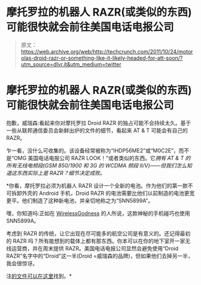 # 摩托罗拉的机器人 RAZR(或类似的东西)可能很快就会前往美国电话电报公司

> 原文：<https://web.archive.org/web/http://techcrunch.com/2011/10/24/motorolas-droid-razr-or-something-like-it-likely-headed-for-att-soon/?utm_source=dlvr.it&utm_medium=twitter>

# 摩托罗拉的机器人 RAZR(或类似的东西)可能很快就会前往美国电话电报公司

抱歉，威瑞森:看起来你对摩托罗拉 Droid RAZR 的独占可能不会持续太久。基于一些从联邦通信委员会新鲜出炉的文件的细节，看起来 AT & T 可能会有自己的 RAZR。

乍一看，没什么可收集的。该设备经常被称为“IHDP56ME2”或“M0C2E”，而不是“OMG 美国电话电报公司 RAZR LOOK！”或者类似的东西。它*拥有 AT & T 的所有无线电频段(GSM 850/1900 和 3G 的 WCDMA 频段 II/V)——但我们怎么知道这东西实际上是 RAZR？细节决定成败。*

 *你看，摩托罗拉必须为机器人 RAZR 设计一个全新的电池。作为他们的第一款不可拆卸外壳的 Android 手机，Droid RAZR 的电池需要比他们以前制造的电池更宽更平。他们制造了这种新电池，并亲切地称之为“SNN5899A”。

嘿，你知道吗:正如在 [WirelessGodness](https://web.archive.org/web/20230204220256/http://www.wirelessgoodness.com/2011/10/24/motorola-droid-razr-for-att-hits-the-fcc/) 的人所说，这款神秘的手机碰巧也使用 SNN5899A。

考虑到 RAZR 的传统，让它出现在尽可能多的航空公司是有意义的。还记得最初的 RAZR 吗？所有能想到的载体上都有那东西。你本可以在你的地下室开一家无线运营商，并在周末提供 RAZR。美国电话电报公司显然会避免使用“Droid RAZR”名字中的“Droid”这一半(Droid =威瑞森的品牌)，但如果他们去掉另一半，我会很惊讶。

注[的文件可以在这里](https://web.archive.org/web/20230204220256/https://fjallfoss.fcc.gov/oetcf/eas/reports/ViewExhibitReport.cfm?mode=Exhibits&RequestTimeout=500&calledFromFrame=N&application_id=505967&fcc_id=%27IHDP56ME2%27)找到。*